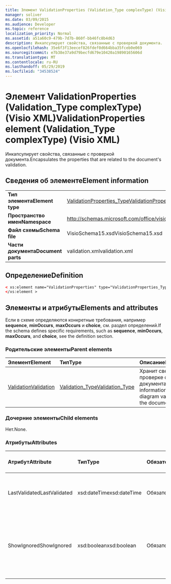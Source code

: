 ```yaml
---
title: Элемент ValidationProperties (Validation_Type complexType) (Visio XML)
manager: soliver
ms.date: 03/09/2015
ms.audience: Developer
ms.topic: reference
localization_priority: Normal
ms.assetid: a51a60c9-479b-7d7b-860f-bb46fc8b4d63
description: Инкапсулирует свойства, связанные с проверкой документа.
ms.openlocfilehash: 35e6f3f13eecef826fdef0d664bba35fceb0e069
ms.sourcegitcommit: e7b38e37a9d79becfd679e10420a19890165606d
ms.translationtype: MT
ms.contentlocale: ru-RU
ms.lasthandoff: 05/29/2019
ms.locfileid: "34538524"
---
```

# <a name="validationproperties-element-validation_type-complextype-visio-xml"></a><span data-ttu-id="cbc98-103">Элемент ValidationProperties (Validation_Type complexType) (Visio XML)</span><span class="sxs-lookup"><span data-stu-id="cbc98-103">ValidationProperties element (Validation_Type complexType) (Visio XML)</span></span>

<span data-ttu-id="cbc98-104">Инкапсулирует свойства, связанные с проверкой документа.</span><span class="sxs-lookup"><span data-stu-id="cbc98-104">Encapsulates the properties that are related to the document's validation.</span></span>
  
## <a name="element-information"></a><span data-ttu-id="cbc98-105">Сведения об элементе</span><span class="sxs-lookup"><span data-stu-id="cbc98-105">Element information</span></span>

|||
|:-----|:-----|
|<span data-ttu-id="cbc98-106">**Тип элемента**</span><span class="sxs-lookup"><span data-stu-id="cbc98-106">**Element type**</span></span> <br/> |[<span data-ttu-id="cbc98-107">ValidationProperties_Type</span><span class="sxs-lookup"><span data-stu-id="cbc98-107">ValidationProperties_Type</span></span>](validationproperties_type-complextypevisio-xml.md) <br/> |
|<span data-ttu-id="cbc98-108">**Пространство имен**</span><span class="sxs-lookup"><span data-stu-id="cbc98-108">**Namespace**</span></span> <br/> |http://schemas.microsoft.com/office/visio/2012/main  <br/> |
|<span data-ttu-id="cbc98-109">**Файл схемы**</span><span class="sxs-lookup"><span data-stu-id="cbc98-109">**Schema file**</span></span> <br/> |<span data-ttu-id="cbc98-110">VisioSchema15.xsd</span><span class="sxs-lookup"><span data-stu-id="cbc98-110">VisioSchema15.xsd</span></span>  <br/> |
|<span data-ttu-id="cbc98-111">**Части документа**</span><span class="sxs-lookup"><span data-stu-id="cbc98-111">**Document parts**</span></span> <br/> |<span data-ttu-id="cbc98-112">validation.xml</span><span class="sxs-lookup"><span data-stu-id="cbc98-112">validation.xml</span></span>  <br/> |
   
## <a name="definition"></a><span data-ttu-id="cbc98-113">Определение</span><span class="sxs-lookup"><span data-stu-id="cbc98-113">Definition</span></span>

```XML
< xs:element name="ValidationProperties" type="ValidationProperties_Type" minOccurs="0" maxOccurs="1" >
</xs:element >
```

## <a name="elements-and-attributes"></a><span data-ttu-id="cbc98-114">Элементы и атрибуты</span><span class="sxs-lookup"><span data-stu-id="cbc98-114">Elements and attributes</span></span>

<span data-ttu-id="cbc98-115">Если в схеме определяются конкретные требования, например **sequence**, **minOccurs**, **maxOccurs** и **choice**, см. раздел определений.</span><span class="sxs-lookup"><span data-stu-id="cbc98-115">If the schema defines specific requirements, such as **sequence**, **minOccurs**, **maxOccurs**, and **choice**, see the definition section.</span></span> 
  
### <a name="parent-elements"></a><span data-ttu-id="cbc98-116">Родительские элементы</span><span class="sxs-lookup"><span data-stu-id="cbc98-116">Parent elements</span></span>

|<span data-ttu-id="cbc98-117">**Элемент**</span><span class="sxs-lookup"><span data-stu-id="cbc98-117">**Element**</span></span>|<span data-ttu-id="cbc98-118">**Тип**</span><span class="sxs-lookup"><span data-stu-id="cbc98-118">**Type**</span></span>|<span data-ttu-id="cbc98-119">**Описание**</span><span class="sxs-lookup"><span data-stu-id="cbc98-119">**Description**</span></span>|
|:-----|:-----|:-----|
|[<span data-ttu-id="cbc98-120">Validation</span><span class="sxs-lookup"><span data-stu-id="cbc98-120">Validation</span></span>](validation-elementvisio-xml.md) <br/> |[<span data-ttu-id="cbc98-121">Validation_Type</span><span class="sxs-lookup"><span data-stu-id="cbc98-121">Validation_Type</span></span>](validation_type-complextypevisio-xml.md) <br/> |<span data-ttu-id="cbc98-122">Хранит сведения о проверке схемы для документа.</span><span class="sxs-lookup"><span data-stu-id="cbc98-122">Stores information about diagram validation for the document.</span></span>  <br/> |
   
### <a name="child-elements"></a><span data-ttu-id="cbc98-123">Дочерние элементы</span><span class="sxs-lookup"><span data-stu-id="cbc98-123">Child elements</span></span>

<span data-ttu-id="cbc98-124">Нет.</span><span class="sxs-lookup"><span data-stu-id="cbc98-124">None.</span></span>
  
### <a name="attributes"></a><span data-ttu-id="cbc98-125">Атрибуты</span><span class="sxs-lookup"><span data-stu-id="cbc98-125">Attributes</span></span>

|<span data-ttu-id="cbc98-126">**Атрибут**</span><span class="sxs-lookup"><span data-stu-id="cbc98-126">**Attribute**</span></span>|<span data-ttu-id="cbc98-127">**Тип**</span><span class="sxs-lookup"><span data-stu-id="cbc98-127">**Type**</span></span>|<span data-ttu-id="cbc98-128">**Обязательный**</span><span class="sxs-lookup"><span data-stu-id="cbc98-128">**Required**</span></span>|<span data-ttu-id="cbc98-129">**Описание**</span><span class="sxs-lookup"><span data-stu-id="cbc98-129">**Description**</span></span>|<span data-ttu-id="cbc98-130">**Возможные значения**</span><span class="sxs-lookup"><span data-stu-id="cbc98-130">**Possible values**</span></span>|
|:-----|:-----|:-----|:-----|:-----|
|<span data-ttu-id="cbc98-131">LastValidated</span><span class="sxs-lookup"><span data-stu-id="cbc98-131">LastValidated</span></span>  <br/> |<span data-ttu-id="cbc98-132">xsd:dateTime</span><span class="sxs-lookup"><span data-stu-id="cbc98-132">xsd:dateTime</span></span>  <br/> |<span data-ttu-id="cbc98-133">Обязательный</span><span class="sxs-lookup"><span data-stu-id="cbc98-133">required</span></span>  <br/> |<span data-ttu-id="cbc98-134">Дата и время последней проверки документа.</span><span class="sxs-lookup"><span data-stu-id="cbc98-134">The date and time that the document was last validated.</span></span>  <br/> |<span data-ttu-id="cbc98-135">Значения типа xsd:dateTime.</span><span class="sxs-lookup"><span data-stu-id="cbc98-135">Values of the xsd:dateTime type.</span></span>  <br/> |
|<span data-ttu-id="cbc98-136">ShowIgnored</span><span class="sxs-lookup"><span data-stu-id="cbc98-136">ShowIgnored</span></span>  <br/> |<span data-ttu-id="cbc98-137">xsd:boolean</span><span class="sxs-lookup"><span data-stu-id="cbc98-137">xsd:boolean</span></span>  <br/> |<span data-ttu-id="cbc98-138">Обязательный</span><span class="sxs-lookup"><span data-stu-id="cbc98-138">required</span></span>  <br/> |<span data-ttu-id="cbc98-139">Указывает, следует ли показывать пропущенные проблемы проверки в окне "Проблемы".</span><span class="sxs-lookup"><span data-stu-id="cbc98-139">Specifies whether to show ignored validation issues in the Issues window.</span></span>  <br/> |<span data-ttu-id="cbc98-140">Значения типа xsd:boolean.</span><span class="sxs-lookup"><span data-stu-id="cbc98-140">Values of the xsd:boolean type.</span></span>  <br/> |
   

